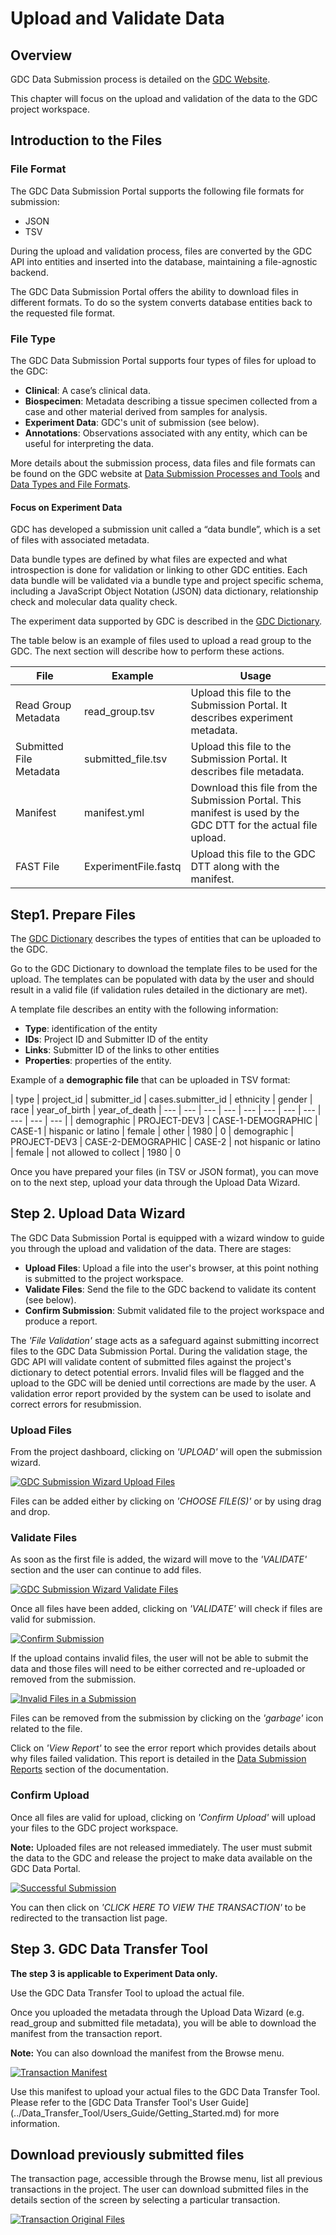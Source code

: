 # Upload and Validate Data

## Overview

GDC Data Submission process is detailed on the [GDC Website]( https://gdc.nci.nih.gov/submit-data/data-submission-processes-and-tools).

This chapter will focus on the upload and validation of the data to the GDC project workspace.

## Introduction to the Files

### File Format

The GDC Data Submission Portal supports the following file formats for submission:

* JSON
* TSV

During the upload and validation process, files are converted by the GDC API into entities and inserted into the database, maintaining a file-agnostic backend.

The GDC Data Submission Portal offers the ability to download files in different formats. To do so the system converts database entities back to the requested file format.

### File Type
The GDC Data Submission Portal supports four types of files for upload to the GDC:

* __Clinical__: A case’s clinical data.
* __Biospecimen__: Metadata describing a tissue specimen collected from a case and other material derived from samples for analysis.
* __Experiment Data__: GDC's unit of submission (see below).
* __Annotations__: Observations associated with any entity, which can be useful for interpreting the data.

More details about the submission process, data files and file formats can be found on the GDC website at [Data Submission Processes and Tools](https://gdc.nci.nih.gov/submit-data/data-submission-processes-and-tools) and [Data Types and File Formats](https://gdc.nci.nih.gov/submit-data/gdc-data-types-and-file-formats).

#### Focus on Experiment Data

GDC has developed a submission unit called a “data bundle”, which is a set of files with associated metadata.

Data bundle types are defined by what files are expected and what introspection is done for validation or linking to other GDC entities. Each data bundle will be validated via a bundle type and project specific schema, including a JavaScript Object Notation (JSON) data dictionary, relationship check and molecular data quality check.

The experiment data supported by GDC is described in the [GDC Dictionary](../../Dictionary/viewer.md).

The table below is an example of files used to upload a read group to the GDC. The next section will describe how to perform these actions.

| File | Example | Usage |
| --- | --- | --- |
| Read Group Metadata|read_group.tsv|Upload this file to the Submission Portal. It describes experiment metadata.|
| Submitted File Metadata|submitted_file.tsv|Upload this file to the Submission Portal. It describes file metadata.|
| Manifest|manifest.yml|Download this file from the Submission Portal. This manifest is used by the GDC DTT for the actual file upload.|
| FAST File|ExperimentFile.fastq|Upload this file to the GDC DTT along with the manifest.|



## Step1. Prepare Files

The [GDC Dictionary](../../Dictionary/viewer.md) describes the types of entities that can be uploaded to the GDC.

Go to the GDC Dictionary to download the template files to be used for the upload. The templates can be populated with data by the user and should result in a valid file (if validation rules detailed in the dictionary are met).

A template file describes an entity with the following information:

* __Type__: identification of the entity
* __IDs__: Project ID and Submitter ID of the entity
* __Links__: Submitter ID of the links to other entities
* __Properties__: properties of the entity.



Example of a __demographic file__ that can be uploaded in TSV format:

| type | project\_id | submitter\_id | cases.submitter\_id | ethnicity | gender | race | year\_of\_birth | year\_of\_death
| --- | --- | --- | --- | --- | --- | --- | --- | --- | --- | --- |
| demographic | PROJECT-DEV3 | CASE-1-DEMOGRAPHIC | CASE-1 | hispanic or latino | female | other | 1980 | 0
| demographic | PROJECT-DEV3 | CASE-2-DEMOGRAPHIC | CASE-2 | not hispanic or latino | female | not allowed to collect | 1980 | 0


Once you have prepared your files (in TSV or JSON format), you can move on to the next step, upload your data through the Upload Data Wizard.

## Step 2. Upload Data Wizard


The GDC Data Submission Portal is equipped with a wizard window to guide you through the upload and validation of the data. There are stages:

* __Upload Files__: Upload a file into the user's browser, at this point nothing is submitted to the project workspace.
* __Validate Files__: Send the file to the GDC backend to validate its content (see below).
* __Confirm Submission__: Submit validated file to the project workspace and produce a report.

The _'File Validation'_ stage acts as a safeguard against submitting incorrect files to the GDC Data Submission Portal. During the validation stage, the GDC API will validate content of submitted files against the project's dictionary to detect potential errors. Invalid files will be flagged and the upload to the GDC will be denied until corrections are made by the user. A validation error report provided by the system can be used to isolate and correct errors for resubmission.

### Upload Files

From the project dashboard, clicking on _'UPLOAD'_ will open the submission wizard.

[![GDC Submission Wizard Upload Files](images/GDC_Submission_Wizard_Upload.png)](images/GDC_Submission_Wizard_Upload.png "Click to see the full image.")

Files can be added either by clicking on _'CHOOSE FILE(S)'_ or by using drag and drop.

### Validate Files

As soon as the first file is added, the wizard will move to the _'VALIDATE'_ section and the user can continue to add files.

[![GDC Submission Wizard Validate Files](images/GDC_Submission_Wizard_Validate.png)](images/GDC_Submission_Wizard_Validate.png "Click to see the full image.")

Once all files have been added, clicking on _'VALIDATE'_ will check if files are valid for submission.

[![Confirm Submission](images/GDC_Submission_Wizard_Confirm.png)](images/GDC_Submission_Wizard_Confirm.png "Click to see the full image.")


If the upload contains invalid files, the user will not be able to submit the data and those files will need to be either corrected and re-uploaded or removed from the submission.

[![Invalid Files in a Submission](images/GDC_Submission_wizard_Invalid_Files.png)](images/GDC_Submission_wizard_Invalid_Files.png "Click to see the full image.")

Files can be removed from the submission by clicking on the _'garbage'_ icon related to the file.

Click on _'View Report'_ to see the error report which provides details about why files failed validation. This report is detailed in the [Data Submission Reports](Reports.md) section of the documentation.



### Confirm Upload

Once all files are valid for upload, clicking on _'Confirm Upload'_ will upload your files to the GDC project workspace.

**Note:** Uploaded files are not released immediately. The user must submit the data to the GDC and release the project to make data available on the GDC Data Portal.

[![Successful Submission](images/GDC_Submission_wizard_successful_submission.png)](images/GDC_Submission_wizard_successful_submission.png "Click to see the full image.")

You can then click on _'CLICK HERE TO VIEW THE TRANSACTION'_ to be redirected to the transaction list page.

## Step 3. GDC Data Transfer Tool


**The step 3 is applicable to Experiment Data only.**

Use the GDC Data Transfer Tool to upload the actual file.

Once you uploaded the metadata through the Upload Data Wizard (e.g. read_group and submitted file metadata), you will be able to download the manifest from the transaction report.

**Note:** You can also download the manifest from the Browse menu.

[![Transaction Manifest](images/GDC_Submission_Transactions_Get_Manifest.png)](images/GDC_Submission_Transactions_Get_Manifest.png "Click to see the full image.")

Use this manifest to upload your actual files to the GDC Data Transfer Tool. Please refer to the [GDC Data Transfer Tool's User Guide] (../Data_Transfer_Tool/Users_Guide/Getting_Started.md) for more information.

## Download previously submitted files

The transaction page, accessible through the Browse menu, list all previous transactions in the project. The user can download submitted files in the details section of the screen by selecting a particular transaction.

[![Transaction Original Files](images/GDC_Submission_Transactions_Original_Files.png)](images/GDC_Submission_Transactions_Original_Files.png "Click to see the full image.")
